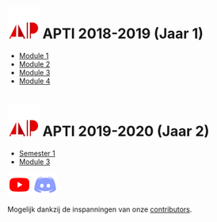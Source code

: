 # ![](assets/apti.png) APTI 2018-2019 (Jaar 1)

- [Module 1](module1.md)
- [Module 2](module2.md)
- [Module 3](module3.md)
- [Module 4](module4.md)

# ![](assets/apti.png) APTI 2019-2020 (Jaar 2)

- [Semester 1](Jaar2_Semester1.md)
- [Module 3](Jaar2_Semester2.md)

 [![](assets/yt.png)](https://apti.be/youtube)
 [![](assets/dc.png)](https://apti.be/discord)

Mogelijk dankzij de inspanningen van onze [contributors](https://github.com/AP-TI-2018-2019/AP_2018-2019/graphs/contributors).

